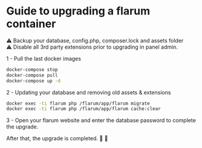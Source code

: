 # Guide to upgrading a flarum container

:warning: Backup your database, config.php, composer.lock and assets folder  
:warning: Disable all 3rd party extensions prior to upgrading in panel admin.

1 - Pull the last docker images

```sh
docker-compose stop
docker-compose pull
docker-compose up -d
```

2 - Updating your database and removing old assets & extensions

```sh
docker exec -ti flarum php /flarum/app/flarum migrate
docker exec -ti flarum php /flarum/app/flarum cache:clear
```

3 - Open your flarum website and enter the database password to complete the upgrade.

After that, the upgrade is completed. :tada: :tada:
